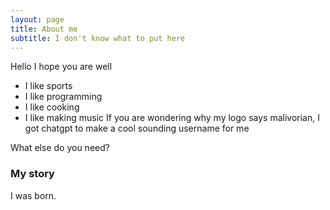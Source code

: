 ```yaml
---
layout: page
title: About me
subtitle: I don't know what to put here
---
```


Hello I hope you are well 

- I like sports
- I like programming
- I like cooking 
- I like making music 
If you are wondering why my logo says malivorian, I got chatgpt to make a cool sounding username for me 

What else do you need?

### My story

I was born.
